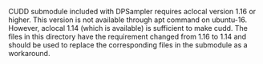 CUDD submodule included with DPSampler requires aclocal version 1.16 or higher. This version is not available through apt command on ubuntu-16. However, aclocal 1.14 (which is available) is sufficient to make cudd. The files in this directory have the requirement changed from 1.16 to 1.14 and should be used to replace the corresponding files in the submodule as a workaround.
